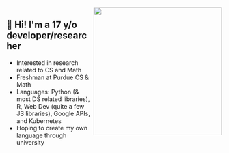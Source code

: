 <img width="300px" align="right" style="float:right" src="https://media.tenor.com/Mmz0dJudGtoAAAAC/explosion-anime.gif" />
<div>
  <h2> 🌊 Hi! I'm a 17 y/o developer/researcher</h2>
  <ul>
    <li> Interested in research related to CS and Math</li>
    <li> Freshman at Purdue CS & Math 
    <li> Languages: Python (& most DS related libraries), R, Web Dev (quite a few JS libraries), Google APIs, and Kubernetes</li>
    <li> Hoping to create my own language through university</li>
  </ul>
</div>





